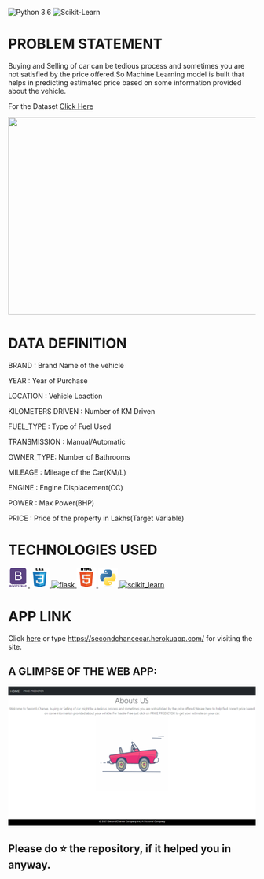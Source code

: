 ![Python 3.6](https://img.shields.io/badge/Python-3.6-brightgreen.svg) ![Scikit-Learn](https://img.shields.io/badge/Library-ScikitLearn-orange.svg)

# PROBLEM STATEMENT
Buying and Selling of car can be tedious process and sometimes you are not satisfied by the price offered.So Machine Learning model is built that helps in predicting estimated price based on some information provided about the vehicle.

For the Dataset <a href='train-data.csv'>Click Here</a>





<img src='static/image-6.gif' width="1050" height="400"></img>



# DATA DEFINITION
BRAND : Brand Name of the vehicle

YEAR : Year of Purchase

LOCATION : Vehicle Loaction

KILOMETERS DRIVEN : Number of KM Driven

FUEL_TYPE : Type of Fuel Used

TRANSMISSION : Manual/Automatic

OWNER_TYPE: Number of Bathrooms

MILEAGE : Mileage of the Car(KM/L)

ENGINE : Engine Displacement(CC)

POWER : Max Power(BHP)

PRICE : Price of the property in Lakhs(Target Variable)

# TECHNOLOGIES USED
<p align="left"> <a href="https://getbootstrap.com" target="_blank"> <img src="https://raw.githubusercontent.com/devicons/devicon/master/icons/bootstrap/bootstrap-plain-wordmark.svg" alt="bootstrap" width="40" height="40"/> </a> <a href="https://www.w3schools.com/css/" target="_blank"> <img src="https://raw.githubusercontent.com/devicons/devicon/master/icons/css3/css3-original-wordmark.svg" alt="css3" width="40" height="40"/> </a> <a href="https://flask.palletsprojects.com/" target="_blank"> <img src="https://www.vectorlogo.zone/logos/pocoo_flask/pocoo_flask-icon.svg" alt="flask" width="40" height="40"/> </a> <a href="https://www.w3.org/html/" target="_blank"> <img src="https://raw.githubusercontent.com/devicons/devicon/master/icons/html5/html5-original-wordmark.svg" alt="html5" width="40" height="40"/> </a> <a href="https://www.python.org" target="_blank"> <img src="https://raw.githubusercontent.com/devicons/devicon/master/icons/python/python-original.svg" alt="python" width="40" height="40"/> </a> <a href="https://scikit-learn.org/" target="_blank"> <img src="https://upload.wikimedia.org/wikipedia/commons/0/05/Scikit_learn_logo_small.svg" alt="scikit_learn" width="40" height="40"/> </a> </p>

# APP LINK
Click <a href="https://secondchancecar.herokuapp.com/">here</a>  or type https://secondchancecar.herokuapp.com/ for visiting the site.

## A GLIMPSE OF THE WEB APP:
<img src='2021-10-31.png'></img>


## Please do ⭐ the repository, if it helped you in anyway.
